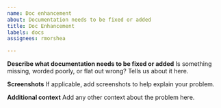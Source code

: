 ```yaml
---
name: Doc enhancement
about: Documentation needs to be fixed or added
title: Doc Enhancement
labels: docs
assignees: rmorshea

---
```


**Describe what documentation needs to be fixed or added**
Is something missing, worded poorly, or flat out wrong? Tells us about it here.

**Screenshots**
If applicable, add screenshots to help explain your problem.

**Additional context**
Add any other context about the problem here.
